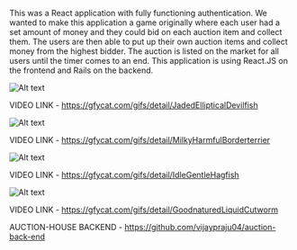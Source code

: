 This was a React application with fully functioning authentication. We wanted to make this application a game originally where each user had a set amount of money and they could bid on each auction item and collect them. The users are then able to put up their own auction items and collect money from the highest bidder. The auction is listed on the market for all users until the timer comes to an end. This application is using React.JS on the frontend and Rails on the backend. 

![Alt text](https://thumbs.gfycat.com/JadedEllipticalDevilfish-size_restricted.gif)

VIDEO LINK - https://gfycat.com/gifs/detail/JadedEllipticalDevilfish


![Alt text](https://thumbs.gfycat.com/MilkyHarmfulBorderterrier-size_restricted.gif)

VIDEO LINK - https://gfycat.com/gifs/detail/MilkyHarmfulBorderterrier



![Alt text](https://thumbs.gfycat.com/IdleGentleHagfish-size_restricted.gif)

VIDEO LINK - https://gfycat.com/gifs/detail/IdleGentleHagfish



![Alt text](https://thumbs.gfycat.com/GoodnaturedLiquidCutworm-size_restricted.gif)

VIDEO LINK - https://gfycat.com/gifs/detail/GoodnaturedLiquidCutworm




AUCTION-HOUSE BACKEND - https://github.com/vijaypraju04/auction-back-end

